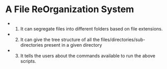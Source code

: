 # A File ReOrganization System

- 1. It can segregate files into different folders based on file extensions.
- 2. It can give the tree structure of all the files/directories/sub-directories present in a given directory
- 3. It tells the users about the commands available to run the above scripts.
